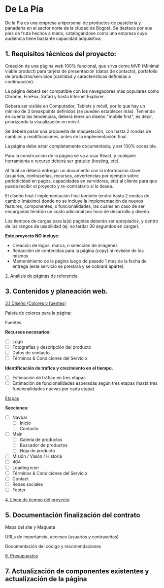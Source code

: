 # De La Pía

De la Pía es una empresa unipersonal de productos de pastelería y panadería en el sector norte de la ciudad de Bogotá. Se destaca por sus pies de fruta hechos a mano, catalogándose como una empresa cuya audiencia tiene bastante capacidad adquisitiva. 

## 1. Requisitos técnicos del proyecto:

Creación de una página web 100% funcional, que sirva como MVP (Minimal viable product) para tarjeta de presentación (datos de contacto), portafolio de productos/servicios (cantidad y características definidas a continuación). 

La página deberá ser compatible con los navegadores más populares como Chrome, FireFox, Safari y hasta Internet Explorer. 

Deberá ser visible en Computador, Tablets y móvil, por lo que hay un mínimo de 3 breakpoints definidos (se pueden establecer más). Teniendo en cuenta las tendencias, deberá tener un diseño "mobile first", es decir, priorizando la visualización en móvil. 

Se deberá pasar una propuesta de maquetación, con hasta 2 rondas de cambios y modificaciones, antes de la implementación final. 

La página debe estar completamente documentada, y ser 100% accesible.

Para la construcción de la página se va a usar React, y cualquier herramienta o recurso deberá ser gratuito (hosting, etc).

Al final se deberá entregar un documento con la información clave (usuarios, contraseñas, recursos, advertencias por ejemplo sobre periodicidad en pagos, capacidades en servidores, etc) al cliente para que pueda recibir el proyecto y re-contratarlo si lo desea. 

El diseño final / implementación final también tendrá hasta 2 rondas de cambio (máximo) donde no se incluye la implementación de nuevos features, componentes, o funcionalidades, las cuales en caso de ser encargadas tendrán un costo adicional por hora de desarrollo y diseño. 

Los tiempos de cargas para la(s) páginas deberán ser apropiados, y dentro de los rangos de usabilidad (ej: no tardar 30 segundos en cargar). 

**Este proyecto NO incluye:** 

- Creación de logos, marca, o selección de imágenes
- Redacción de contenidos para la página (copy) ni revisión de los mismos
- Mantenimiento de la página luego de pasado 1 mes de la fecha de entrega (este servicio se prestará y se cobrará aparte).

[2. Análisis de páginas de referencia](De%20La%20Pi%CC%81a%20a9669f0d52e94d9c95830a8313ac028e/2%20Ana%CC%81lisis%20de%20pa%CC%81ginas%20de%20referencia%209167a16ed8334f6784a73b9802c305f2.csv)

## 3. Contenidos y planeación web.

[3.1 Diseño (Colores y fuentes)](De%20La%20Pi%CC%81a%20a9669f0d52e94d9c95830a8313ac028e/3%201%20Disen%CC%83o%20(Colores%20y%20fuentes)%20a7d328ef3b1c4f66968f0827e5a12eb2.md)

Paleta de colores para la página: 

Fuentes: 

**Recursos necesarios:** 

- [ ]  Logo
- [ ]  Fotografías y descripción del producto
- [ ]  Datos de contacto
- [ ]  Términos & Condiciones del Servicio

**Identificación de tráfico y crecimiento en el tiempo.**

- [ ]  Estimación de tráfico en tres etapas
- [ ]  Estimación de funcionalidades esperadas según tres etapas (hasta tres funcionalidades nuevas por cada etapa)

[Etapas ](De%20La%20Pi%CC%81a%20a9669f0d52e94d9c95830a8313ac028e/Etapas%204d257d5a7cc4418da9658a4278057297.csv)

**Secciones:** 

- [ ]  Navbar
    - [ ]  Inicio
    - [ ]  Contacto
- [ ]  Main
    - [ ]  Galería de productos
    - [ ]  Buscador de productos
    - [ ]  Hoja de producto
- [ ]  Misión / Visión / Historia
- [ ]  404
- [ ]  Loading icon
- [ ]  Términos & Condiciones del Servicio
- [ ]  Contact
- [ ]  Redes sociales
- [ ]  Footer

[4. Línea de tiempo del proyecto](De%20La%20Pi%CC%81a%20a9669f0d52e94d9c95830a8313ac028e/4%20Li%CC%81nea%20de%20tiempo%20del%20proyecto%202c20201d91a6426ca98aa56de7c00b0c.csv)

## 5. Documentación finalización del contrato

Mapa del site y Maqueta

URLs de importancia, accesos (usuarios y contraseñas)

Documentación del código y recomendaciones

[6. Presupuestos](De%20La%20Pi%CC%81a%20a9669f0d52e94d9c95830a8313ac028e/6%20Presupuestos%20706e6d8879df44dca8244a018cda0017.csv)

## 7. Actualización de componentes existentes y actualización de la página
